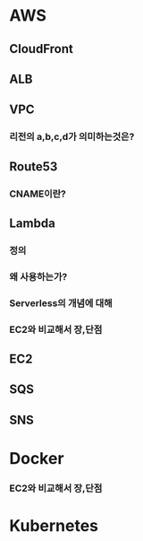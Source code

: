 # AWS

## CloudFront

## ALB

## VPC

### 리전의 a,b,c,d가 의미하는것은?

## Route53

### CNAME이란?

## Lambda

### 정의

### 왜 사용하는가?

### Serverless의 개념에 대해

### EC2와 비교해서 장,단점

## EC2

## SQS

## SNS

# Docker

### EC2와 비교해서 장,단점

# Kubernetes
